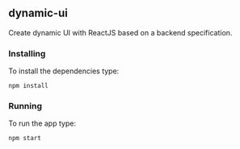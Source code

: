 ## dynamic-ui

Create dynamic UI with ReactJS based on a backend specification.
 
### Installing

To install the dependencies type:

```
npm install
```

### Running

To run the app type:

```
npm start
```